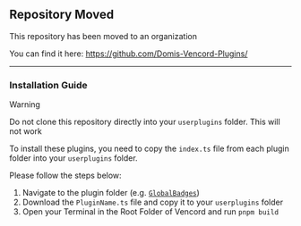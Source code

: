 ## Repository Moved

This repository has been moved to an organization

You can find it here:
https://github.com/Domis-Vencord-Plugins/

---

### Installation Guide

> [!WARNING]
> Do not clone this repository directly into your `userplugins` folder. This will not work

To install these plugins, you need to copy the `index.ts` file from each plugin folder into your `userplugins` folder. 

Please follow the steps below:

1. Navigate to the plugin folder (e.g. [`GlobalBadges`](./GlobalBadges/))
2. Download the `PluginName.ts` file and copy it to your `userplugins` folder
3. Open your Terminal in the Root Folder of Vencord and run `pnpm build`
